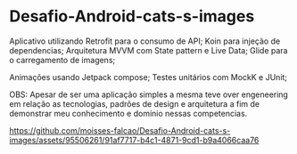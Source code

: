# Desafio-Android-cats-s-images

Aplicativo utilizando Retrofit para o consumo de API;
Koin para injeção de dependencias;
Arquitetura MVVM com State pattern e Live Data;
Glide para o carregamento de imagens;

Animações usando Jetpack compose;
Testes unitários com MockK e JUnit;

OBS: Apesar de ser uma aplicação simples a mesma teve over engeneering em relação as tecnologias, padrões de design e arquitetura a fim de demonstrar meu conhecimento e domínio nessas competencias.

https://github.com/moisses-falcao/Desafio-Android-cats-s-images/assets/95506261/91af7717-b4c1-4871-9cd1-b9a4066caa76
